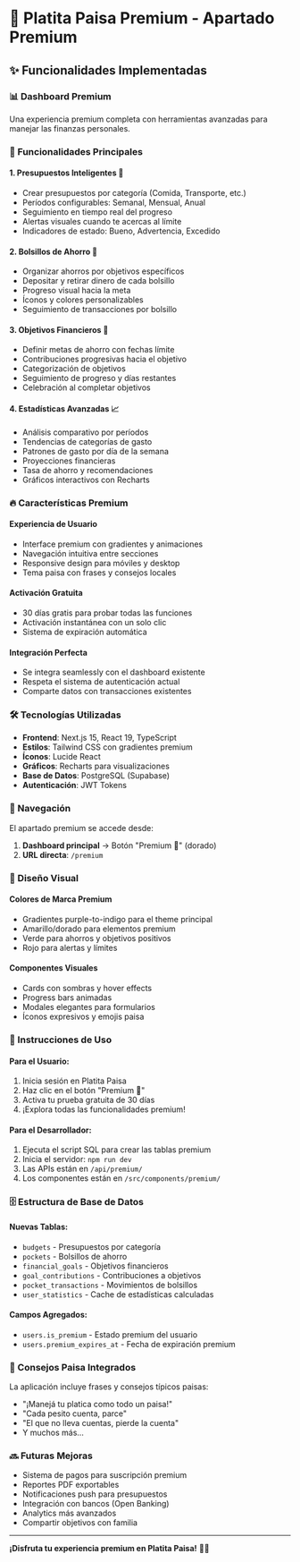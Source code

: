 # 🎯 Platita Paisa Premium - Apartado Premium

## ✨ Funcionalidades Implementadas

### 📊 Dashboard Premium
Una experiencia premium completa con herramientas avanzadas para manejar las finanzas personales.

### 🎯 Funcionalidades Principales

#### 1. **Presupuestos Inteligentes** 📅
- Crear presupuestos por categoría (Comida, Transporte, etc.)
- Períodos configurables: Semanal, Mensual, Anual
- Seguimiento en tiempo real del progreso
- Alertas visuales cuando te acercas al límite
- Indicadores de estado: Bueno, Advertencia, Excedido

#### 2. **Bolsillos de Ahorro** 🐷
- Organizar ahorros por objetivos específicos
- Depositar y retirar dinero de cada bolsillo
- Progreso visual hacia la meta
- Íconos y colores personalizables
- Seguimiento de transacciones por bolsillo

#### 3. **Objetivos Financieros** 🎯
- Definir metas de ahorro con fechas límite
- Contribuciones progresivas hacia el objetivo
- Categorización de objetivos
- Seguimiento de progreso y días restantes
- Celebración al completar objetivos

#### 4. **Estadísticas Avanzadas** 📈
- Análisis comparativo por períodos
- Tendencias de categorías de gasto
- Patrones de gasto por día de la semana
- Proyecciones financieras
- Tasa de ahorro y recomendaciones
- Gráficos interactivos con Recharts

### 🔥 Características Premium

#### **Experiencia de Usuario**
- Interface premium con gradientes y animaciones
- Navegación intuitiva entre secciones
- Responsive design para móviles y desktop
- Tema paisa con frases y consejos locales

#### **Activación Gratuita**
- 30 días gratis para probar todas las funciones
- Activación instantánea con un solo clic
- Sistema de expiración automática

#### **Integración Perfecta**
- Se integra seamlessly con el dashboard existente
- Respeta el sistema de autenticación actual
- Comparte datos con transacciones existentes

### 🛠 Tecnologías Utilizadas

- **Frontend**: Next.js 15, React 19, TypeScript
- **Estilos**: Tailwind CSS con gradientes premium
- **Íconos**: Lucide React
- **Gráficos**: Recharts para visualizaciones
- **Base de Datos**: PostgreSQL (Supabase)
- **Autenticación**: JWT Tokens

### 📱 Navegación

El apartado premium se accede desde:
1. **Dashboard principal** → Botón "Premium 👑" (dorado)
2. **URL directa**: `/premium`

### 🎨 Diseño Visual

#### **Colores de Marca Premium**
- Gradientes purple-to-indigo para el theme principal
- Amarillo/dorado para elementos premium
- Verde para ahorros y objetivos positivos
- Rojo para alertas y límites

#### **Componentes Visuales**
- Cards con sombras y hover effects
- Progress bars animadas
- Modales elegantes para formularios
- Íconos expresivos y emojis paisa

### 🚀 Instrucciones de Uso

#### **Para el Usuario:**
1. Inicia sesión en Platita Paisa
2. Haz clic en el botón "Premium 👑" 
3. Activa tu prueba gratuita de 30 días
4. ¡Explora todas las funcionalidades premium!

#### **Para el Desarrollador:**
1. Ejecuta el script SQL para crear las tablas premium
2. Inicia el servidor: `npm run dev`
3. Las APIs están en `/api/premium/`
4. Los componentes están en `/src/components/premium/`

### 🗄 Estructura de Base de Datos

#### **Nuevas Tablas:**
- `budgets` - Presupuestos por categoría
- `pockets` - Bolsillos de ahorro
- `financial_goals` - Objetivos financieros
- `goal_contributions` - Contribuciones a objetivos
- `pocket_transactions` - Movimientos de bolsillos
- `user_statistics` - Cache de estadísticas calculadas

#### **Campos Agregados:**
- `users.is_premium` - Estado premium del usuario
- `users.premium_expires_at` - Fecha de expiración premium

### 🎯 Consejos Paisa Integrados

La aplicación incluye frases y consejos típicos paisas:
- "¡Manejá tu platica como todo un paisa!"
- "Cada pesito cuenta, parce"
- "El que no lleva cuentas, pierde la cuenta"
- Y muchos más...

### 🔜 Futuras Mejoras

- Sistema de pagos para suscripción premium
- Reportes PDF exportables  
- Notificaciones push para presupuestos
- Integración con bancos (Open Banking)
- Analytics más avanzados
- Compartir objetivos con familia

---

**¡Disfruta tu experiencia premium en Platita Paisa!** 👑✨
